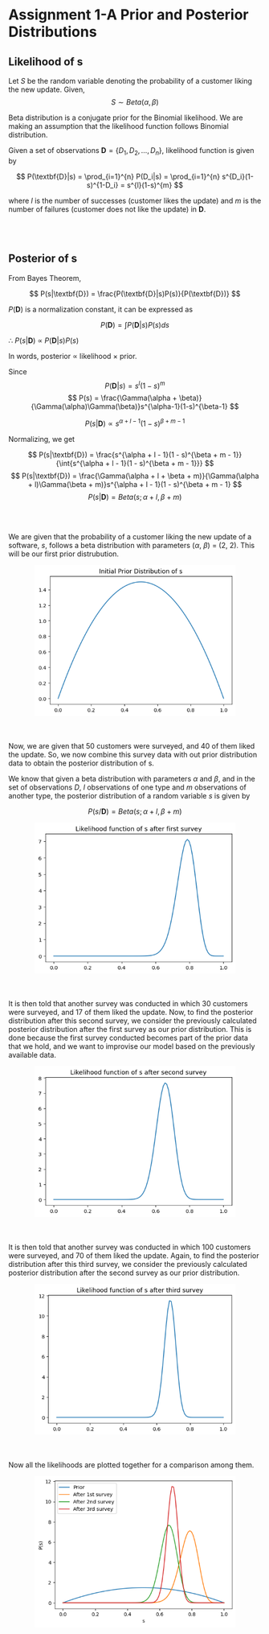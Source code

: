 # Assignment 1-A Prior and Posterior Distributions

## Likelihood of s

Let $S$ be the random variable denoting the probability of a customer liking the new update. Given,
$$ S \sim Beta(\alpha, \beta) $$

Beta distribution is a conjugate prior for the Binomial likelihood. We are making an assumption that the likelihood function follows Binomial distribution.

Given a set of observations $\textbf{D} = \{D_1, D_2, \ldots, D_n\}$, likelihood function is given by

$$ 
P(\textbf{D}|s) = \prod_{i=1}^{n} P(D_i|s)
       = \prod_{i=1}^{n} s^{D_i}(1-s)^{1-D_i}
       = s^{l}(1-s)^{m}
$$

where $l$ is the number of successes (customer likes the update) and $m$ is the number of failures (customer does not like the update) in $\textbf{D}$.

<br></br>

## Posterior of s

From Bayes Theorem,

$$ P(s|\textbf{D}) = \frac{P(\textbf{D}|s)P(s)}{P(\textbf{D})} $$

$P(\textbf{D})$ is a normalization constant, it can be expressed as

$$ P(\textbf{D}) = \int P(\textbf{D}|s)P(s)ds $$

$\therefore$ $P(s|\textbf{D})$ $\propto$ $P(\textbf{D}|s)P(s)$

In words, posterior $\propto$ likelihood $\times$ prior.

Since
$$ P(\textbf{D}|s) = s^{l}(1-s)^{m} $$
$$ P(s) = \frac{\Gamma(\alpha + \beta)}{\Gamma(\alpha)\Gamma(\beta)}s^{\alpha-1}(1-s)^{\beta-1} $$

$$ P(s|\textbf{D}) \propto s^{\alpha + l - 1}(1 - s)^{\beta + m - 1} $$

Normalizing, we get

$$ P(s|\textbf{D}) = \frac{s^{\alpha + l - 1}(1 - s)^{\beta + m - 1}}{\int{s^{\alpha + l - 1}(1 - s)^{\beta + m - 1}}} $$
$$ P(s|\textbf{D}) = \frac{\Gamma(\alpha + l + \beta + m)}{\Gamma(\alpha + l)\Gamma(\beta + m)}s^{\alpha + l - 1}(1 - s)^{\beta + m - 1} $$
$$ P(s|\textbf{D}) = Beta(s; \alpha + l, \beta + m) $$

<br></br>

We are given that the probability of a customer liking the new update of a software, $s$, follows a beta distribution with parameters ($\alpha$, $\beta$) = (2, 2). This will be our first prior distrubution.

<center><img src="prior.png" width="400px" height="300px"></center>
<br></br>

Now, we are given that 50 customers were surveyed, and 40 of them liked the update. So, we now combine this survey data with out prior distribution data to obtain the posterior distribution of s.

We know that given a beta distribution with parameters $\alpha$ and $\beta$, and in the set of observations $D$, $l$ observations of one type and $m$ observations of another type, the posterior distribution of a random variable $s$ is given by

$$P(s/\textbf{D}) = Beta(s; \alpha + l, \beta + m)$$

<center><img src="posterior-1.png" width="400px" height="300px"></center>
<br></br>

It is then told that another survey was conducted in which 30 customers were surveyed, and 17 of them liked the update. Now, to find the posterior distribution after this second survey, we consider the previously calculated posterior distribution after the first survey as our prior distribution. This is done because the first survey conducted becomes part of the prior data that we hold, and we want to improvise our model based on the previously available data.

<center><img src="posterior-2.png" width="400px" height="300px"></center>
<br></br>

It is then told that another survey was conducted in which 100 customers were surveyed, and 70 of them liked the update. Again, to find the posterior distribution after this third survey, we consider the previously calculated posterior distribution after the second survey as our prior distribution.

<center><img src="posterior-3.png" width="400px" height="300px"></center>
<br></br>

Now all the likelihoods are plotted together for a comparison among them.

<center><img src="allplots.png" width="400px" height="300px"></center>
<br></br>